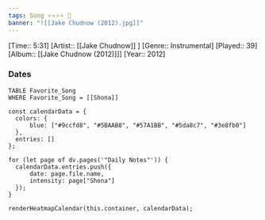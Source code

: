 ```yaml
---
tags: Song ⭐⭐⭐⭐ 💛
banner: "![[Jake Chudnow (2012).jpg]]"
---
```

[Time:: 5:31]
[Artist:: [[Jake Chudnow]] ]
[Genre:: Instrumental]
[Played:: 39]
[Album:: [[Jake Chudnow (2012)]]]
[Year:: 2012]
### Dates
````dataview
TABLE Favorite_Song
WHERE Favorite_Song = [[Shona]]
````

  ```dataviewjs
const calendarData = { 
	colors: { 
		blue: ["#9ccfd8", "#5BAAB8", "#57A1BB", "#5da8c7", "#3e8fb0"] 
	}, 
	entries: [] 
}; 

for (let page of dv.pages('"Daily Notes"')) { 
	calendarData.entries.push({ 
		date: page.file.name, 
		intensity: page["Shona"]
	}); 
} 

renderHeatmapCalendar(this.container, calendarData);
```
